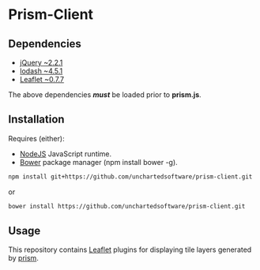 # Prism-Client

## Dependencies

- [jQuery ~2.2.1](https://jquery.com/)
- [lodash ~4.5.1](https://lodash.com/)
- [Leaflet ~0.7.7](http://leafletjs.com)

The above dependencies **_must_** be loaded prior to **prism.js**.

## Installation

Requires (either):

- [NodeJS](http://nodejs.org/) JavaScript runtime.
- [Bower](http://bower.io/) package manager (npm install bower -g).

```bash
npm install git+https://github.com/unchartedsoftware/prism-client.git
```

or

```bash
bower install https://github.com/unchartedsoftware/prism-client.git
```

## Usage

This repository contains [Leaflet](http://leafletjs.com/) plugins for displaying tile layers generated by  [prism](https://github.com/unchartedsoftware/prism/).
